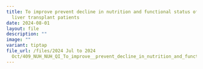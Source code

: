 ```yaml
---
title: To improve prevent decline in nutrition and functional status of pre
  liver transplant patients
date: 2024-08-01
layout: file
description: ""
image: ""
variant: tiptap
file_url: /files/2024 Jul to 2024
  Oct/409_NUH_NUH_QI_To_improve__prevent_decline_in_nutrition_and_functional_status_of_pre_liver_transplant_patients_while_a.pdf
---
```

